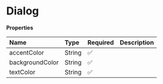 # Dialog

**Properties**

| Name            | Type   | Required | Description |
| :-------------- | :----- | :------- | :---------- |
| accentColor     | String | ✅       |             |
| backgroundColor | String | ✅       |             |
| textColor       | String | ✅       |             |
